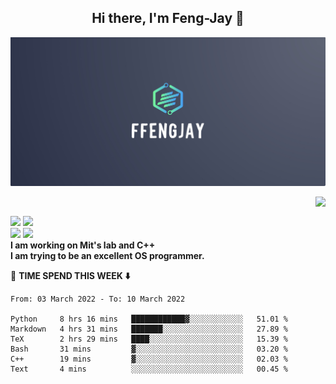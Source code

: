 <h2 align="center"> Hi there, I'm Feng-Jay 👋 </h2>  

![](https://github.com/Feng-Jay/DataStruct/blob/master/Image/1.png)  

<img align="right" src="https://github-readme-stats.vercel.app/api?username=Feng-Jay&show_icons=true&icon_color=CE1D2D&text_color=718096&bg_color=ffffff&hide_title=true" />


&emsp;

![](https://visitor-badge.glitch.me/badge?page_id=Feng-Jay.readme)
![](https://img.shields.io/badge/Concentrate-Cpp-blue)  
![](https://img.shields.io/badge/Rust-primer-orange)
![](https://img.shields.io/badge/Target-OS-9cf)  
**I am working on Mit's lab and C++**  
**I am trying to be an excellent OS programmer.**  


📘 **TIME SPEND THIS WEEK ⬇️**
<!--START_SECTION:waka-->

```text
From: 03 March 2022 - To: 10 March 2022

Python     8 hrs 16 mins   ████████████▓░░░░░░░░░░░░   51.01 %
Markdown   4 hrs 31 mins   ███████░░░░░░░░░░░░░░░░░░   27.89 %
TeX        2 hrs 29 mins   ████░░░░░░░░░░░░░░░░░░░░░   15.39 %
Bash       31 mins         ▓░░░░░░░░░░░░░░░░░░░░░░░░   03.20 %
C++        19 mins         ▓░░░░░░░░░░░░░░░░░░░░░░░░   02.03 %
Text       4 mins          ░░░░░░░░░░░░░░░░░░░░░░░░░   00.45 %
```

<!--END_SECTION:waka-->
